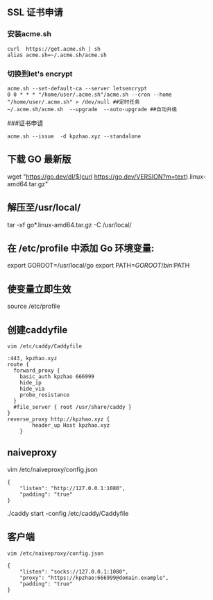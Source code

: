## SSL 证书申请
### 安装acme.sh
```
curl  https://get.acme.sh | sh
alias acme.sh=~/.acme.sh/acme.sh
```
### 切换到let's encrypt
```
acme.sh --set-default-ca --server letsencrypt
0 0 * * * "/home/user/.acme.sh"/acme.sh --cron --home "/home/user/.acme.sh" > /dev/null ##定时任务
~/.acme.sh/acme.sh  --upgrade  --auto-upgrade ##自动升级
```
###证书申请
```
acme.sh --issue  -d kpzhao.xyz --standalone
```
## 下载 GO 最新版
wget "https://go.dev/dl/$(curl https://go.dev/VERSION?m=text).linux-amd64.tar.gz"

## 解压至/usr/local/
tar -xf go*.linux-amd64.tar.gz -C /usr/local/

## 在 /etc/profile 中添加 Go 环境变量:
export GOROOT=/usr/local/go
export PATH=$GOROOT/bin:$PATH

## 使变量立即生效
source /etc/profile
## 创建caddyfile
```
vim /etc/caddy/Caddyfile
```
```
:443, kpzhao.xyz
route {
  forward_proxy {
    basic_auth kpzhao 666999
    hide_ip
    hide_via
    probe_resistance
  }
  #file_server { root /usr/share/caddy }
}
reverse_proxy http://kpzhao.xyz {
        header_up Host kpzhao.xyz
    }
```
## naiveproxy
vim /etc/naiveproxy/config.json
```
{
    "listen": "http://127.0.0.1:1080",
    "padding": "true"
}
```
./caddy start -config /etc/caddy/Caddyfile
## 客户端
```
vim /etc/naiveproxy/config.json
```
```
{
    "listen": "socks://127.0.0.1:1080",
    "proxy": "https://kpzhao:666999@domain.example",
    "padding": "true"
}
```
